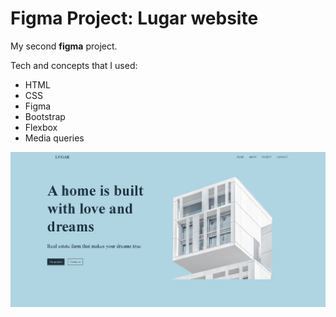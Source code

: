 # Figma Project: Lugar website

My second **figma** project.

Tech and concepts that I used:

- HTML
- CSS
- Figma
- Bootstrap
- Flexbox
- Media queries

![](public/assets/img/remindme-lugar.png)
